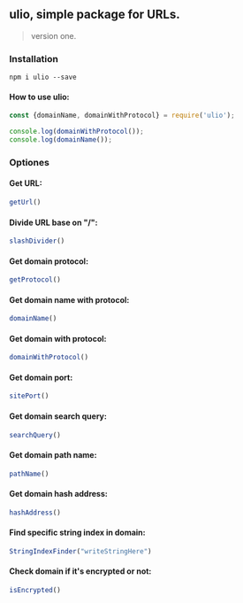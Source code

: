 ## ulio, simple package for URLs.
> version one.

### Installation
```npm i ulio --save```

#### How to use ulio:
```js 
const {domainName, domainWithProtocol} = require('ulio');

console.log(domainWithProtocol());
console.log(domainName());
``` 

### Optiones

#### Get URL:
```js
getUrl()
```

#### Divide URL base on "/":
```js 
slashDivider()
```

#### Get domain protocol:
```js
getProtocol()
```

#### Get domain name with protocol:
```js
domainName()
```

#### Get domain with protocol:
```js
domainWithProtocol()
```

#### Get domain port:
```js
sitePort()
```

#### Get domain search query:
```js
searchQuery()
```

#### Get domain path name:
```js
pathName()
```

#### Get domain hash address:
```js
hashAddress()
```

#### Find specific string index in domain:
```js
StringIndexFinder("writeStringHere")
```

#### Check domain if it's encrypted or not:
```js
isEncrypted()
```

